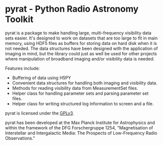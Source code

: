 pyrat - Python Radio Astronomy Toolkit
==========================================================

pyrat is a package to make handling large, multi-frequency visibility data sets
easier. It's designed to work on datasets that are too large to fit in main
memory, using HDF5 files as buffers for storing data on hard disk when it is
not needed. The data structures have been designed with the application of 
imaging in mind, but the library could just as well be used for other projects
where manipulation of broadband imaging and/or visibility data is needed.

Features include:

  - Buffering of data using H5PY
  - Convenient data structures for handling both imaging and visibility data.
  - Methods for reading visibility data from MeasurementSet files.
  - Helper class for handling parameter sets and parsing parameter set files.
  - Helper class for writing structured log information to screen and a file.

pyrat is licensed under the [GPLv3](http://www.gnu.org/licenses/gpl.html).

pyrat has been developed at the Max Planck Institute for Astrophysics and 
within the framework of the DFG Forschergruppe 1254, "Magnetisation of 
Interstellar and Intergalactic Media: The Prospects of Low-Frequency Radio 
Observations."

